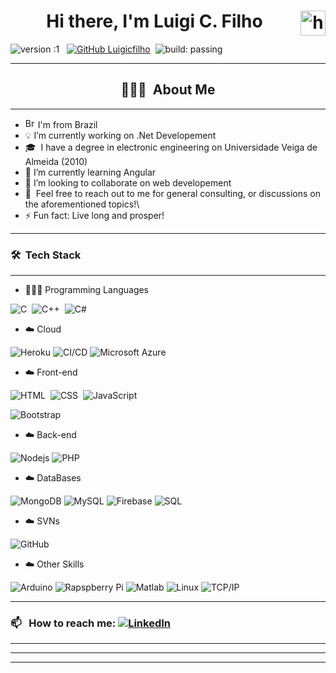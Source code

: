 <h1 align="center"> Hi there, I'm Luigi C. Filho <img alt="handwavegif" src="https://user-images.githubusercontent.com/39513876/112366216-8cfe7400-8cfe-11eb-8116-7d3dbae20e97.gif" width='40' align="right"/> </h1>

![version :1](https://img.shields.io/badge/Version-1-blue) &nbsp;
[![GitHub Luigicfilho](https://img.shields.io/github/followers/luigicfilho?label=follow&style=social)](https://github.com/luigicfilho)&nbsp;
![build: passing](https://img.shields.io/badge/build-passing-success)

---
### <h2 align="center">👨🏻‍💻 &nbsp;About Me </h2>
---
- <img width="16" src="https://cdn-icons-png.flaticon.com/128/13482/13482144.png" alt="Brazil" /> I'm from Brazil
- 💡 I’m currently working on .Net Developement
- 🎓 &nbsp;I have a degree in electronic engineering on Universidade Veiga de Almeida (2010)  
- 🌱 I’m currently learning Angular
- 👯 I’m looking to collaborate on web developement
- 💬 &nbsp;Feel free to reach out to me for general consulting, or discussions on the aforementioned topics!\
- ⚡ Fun fact: Live long and prosper!

---
### 🛠 &nbsp;Tech Stack
---
- 👨🏻‍💻 Programming Languages

![C](https://img.shields.io/badge/-C-05122A?style=flat&logo=C&logoColor=A8B9CC)&nbsp;
![C++](https://img.shields.io/badge/-C++-05122A?style=flat&logo=C%2B%2B&logoColor=00599C)&nbsp;
![C#](https://img.shields.io/badge/C%23-000?&logo=C-Sharp&logoColor=239120)&nbsp;


- ☁️ Cloud

![Heroku](https://img.shields.io/badge/-Heroku-black?style=flat-square&logo=heroku)
![CI/CD](https://img.shields.io/badge/-CI%2FCD-000?&logo=CircleCI&logoColor=888)
![Microsoft Azure](https://img.shields.io/badge/Microsoft%20Azure-232F7E?style=flat-square&logo=microsoft-azure)

- ☁️ Front-end

![HTML](https://img.shields.io/badge/-HTML-05122A?style=flat&logo=HTML5)&nbsp;
![CSS](https://img.shields.io/badge/-CSS-05122A?style=flat&logo=CSS3&logoColor=1572B6)&nbsp;
![JavaScript](https://img.shields.io/badge/-JavaScript-05122A?style=flat&logo=javascript)&nbsp;

![Bootstrap](https://img.shields.io/badge/-Bootstrap-black?style=flat-square&logo=bootstrap)

- ☁️ Back-end

![Nodejs](https://img.shields.io/badge/-Nodejs-black?style=flat-square&logo=Node.js)
![PHP](https://img.shields.io/badge/PHP-777BB4?style=flat-square&logo=php&logoColor=white)

- ☁️ DataBases

![MongoDB](https://img.shields.io/badge/-MongoDB-black?style=flat-square&logo=mongodb)
![MySQL](https://img.shields.io/badge/MySQL-4479A1?style=flat-square&logo=MySQL&logoColor=white)
![Firebase](https://img.shields.io/badge/-Firebase-black?style=flat-square&logo=Firebase)
![SQL](https://img.shields.io/badge/SQL-000?&logo=Microsoft-SQL-Server&logoColor=CC2927)

- ☁️ SVNs

![GitHub](https://img.shields.io/badge/-GitHub-05122A?style=flat&logo=github)&nbsp;

- ☁️ Other Skills

![Arduino](https://img.shields.io/badge/Arduino-00979D?style=flat-square&logo=Arduino&logoColor=white)
![Rapspberry Pi](https://img.shields.io/badge/Raspberry_pi-C51A4A?style=flat-square&logo=raspberry-pi&logoColor=white)
![Matlab](https://img.shields.io/badge/MATLAB-800000?style=flat-square&logo=MathWorks&logoColor=white)
![Linux](https://img.shields.io/badge/-Linux-000?&logo=Linux&logoColor=FCC624)
![TCP/IP](https://img.shields.io/badge/-TCP%2FIP-000?&logo=Cisco)

---
### 📫 &nbsp; How to reach me: <a href="https://www.linkedin.com/in/luigicfilho/"><img alt="LinkedIn" src="https://img.shields.io/badge/linkedin%20-%230077B5.svg?&style=flat&logo=linkedin&logoColor=white"/></a> &nbsp;
---
---

<hr>

